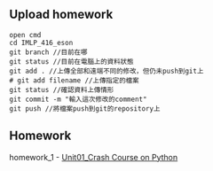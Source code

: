 ## Upload homework

```shell
open cmd
cd IMLP_416_eson
git branch //目前在哪
git status //目前在電腦上的資料狀態
git add . //上傳全部和遠端不同的修改，但仍未push到git上
# git add filename //上傳指定的檔案
git status //確認資料上傳情形
git commit -m "輸入這次修改的comment"
git push //將檔案push到git的repository上
```
## Homework
homework_1 - [Unit01_Crash Course on Python](https://github.com/eson1027/IMLP_416_eson/tree/main/hw1)
